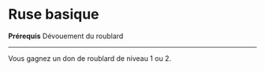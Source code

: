 # Ruse basique

<p><strong>Prérequis</strong> Dévouement du roublard</p>
<hr>
<p>Vous gagnez un don de roublard de niveau 1 ou 2.</p>
